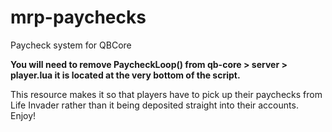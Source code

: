 # mrp-paychecks
Paycheck system for QBCore

****You will need to remove PaycheckLoop() from qb-core > server > player.lua it is located at the very bottom of the script.****

This resource makes it so that players have to pick up their paychecks from Life Invader rather than it being deposited straight into their accounts.
Enjoy!


